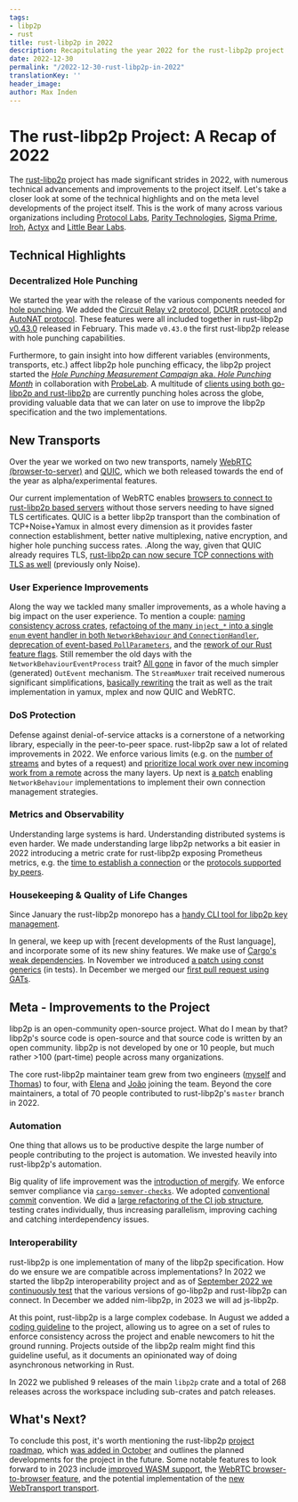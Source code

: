 ```yaml
---
tags:
- libp2p
- rust
title: rust-libp2p in 2022
description: Recapitulating the year 2022 for the rust-libp2p project
date: 2022-12-30
permalink: "/2022-12-30-rust-libp2p-in-2022"
translationKey: ''
header_image:
author: Max Inden
---
```


# The rust-libp2p Project: A Recap of 2022

The [rust-libp2p](https://github.com/libp2p/rust-libp2p) project has made significant strides in 2022, with numerous technical advancements and improvements to the project itself.
Let's take a closer look at some of the technical highlights and on the meta level developments of the project itself.
This is the work of many across various organizations including [Protocol Labs](https://protocol.ai/), [Parity Technologies](https://www.parity.io/), [Sigma Prime](https://sigmaprime.io/), [Iroh](https://iroh.computer/), [Actyx](https://www.actyx.com/) and [Little Bear Labs](https://littlebearlabs.io/).

## Technical Highlights

### Decentralized Hole Punching
We started the year with the release of the various components needed for [hole punching](https://blog.ipfs.tech/2022-01-20-libp2p-hole-punching/).
We added the [Circuit Relay v2 protocol](https://github.com/libp2p/rust-libp2p/pull/2059), [DCUtR protocol](https://github.com/libp2p/rust-libp2p/pull/2438) and [AutoNAT protocol](https://github.com/libp2p/rust-libp2p/pull/2262).
These features were all included together in rust-libp2p [v0.43.0](https://github.com/libp2p/rust-libp2p/releases/tag/v0.43.0) released in February.
This made `v0.43.0` the first rust-libp2p release with hole punching capabilities.

Furthermore, to gain insight into how different variables (environments, transports, etc.) affect libp2p hole punching efficacy, the libp2p project started the [_Hole Punching Measurement Campaign_ aka. _Hole Punching Month_](https://discuss.libp2p.io/t/call-for-participation-nat-hole-punching-measurement-campaign/1690) in collaboration with [ProbeLab](https://research.protocol.ai/groups/probelab/).
A multitude of [clients using both go-libp2p and rust-libp2p](https://github.com/libp2p/punchr/) are currently punching holes across the globe, providing valuable data that we can later on use to improve the libp2p specification and the two implementations.

## New Transports
Over the year we worked on two new transports, namely [WebRTC (browser-to-server)](https://github.com/libp2p/rust-libp2p/pull/2622) and [QUIC](https://github.com/libp2p/rust-libp2p/issues/2883), which we both released towards the end of the year as alpha/experimental features.

Our current implementation of WebRTC enables [browsers to connect to rust-libp2p based servers](https://github.com/libp2p/specs/tree/master/webrtc#browser-to-public-server) without those servers needing to have signed TLS certificates.
QUIC is a better libp2p transport than the combination of TCP+Noise+Yamux in almost every dimension as it provides faster connection establishment, better native multiplexing, native encryption, and higher hole punching success rates.
.Along the way, given that QUIC already requires TLS, [rust-libp2p can now secure TCP connections with TLS as well](https://github.com/libp2p/rust-libp2p/pull/2945) (previously only Noise).

### User Experience Improvements
Along the way we tackled many smaller improvements, as a whole having a big impact on the user experience.
To mention a couple: [naming consistency across crates](https://github.com/libp2p/rust-libp2p/issues/2217), [refactoing of the many `inject_*` into a single `enum` event handler in both `NetworkBehaviour` and `ConnectionHandler`](https://github.com/libp2p/rust-libp2p/issues/2832), [deprecation of event-based `PollParameters`](https://github.com/libp2p/rust-libp2p/pull/3153), and the [rework of our Rust feature flags](https://github.com/libp2p/rust-libp2p/pull/2918).
Still remember the old days with the `NetworkBehaviourEventProcess` trait?
[All gone](https://github.com/libp2p/rust-libp2p/pull/2784) in favor of the much simpler (generated) `OutEvent` mechanism.
The `StreamMuxer` trait received numerous significant simplifications, [basically rewriting](https://github.com/libp2p/rust-libp2p/issues/2722) the trait as well as the trait implementation in yamux, mplex and now QUIC and WebRTC.

### DoS Protection
Defense against denial-of-service attacks is a cornerstone of a networking library, especially in the peer-to-peer space.
rust-libp2p saw a lot of related improvements in 2022.
We enforce various limits (e.g. on the [number of streams](https://github.com/libp2p/rust-libp2p/pull/2697) and bytes of a request) and [prioritize local work over new incoming work from a remote](https://github.com/libp2p/rust-libp2p/pull/2627) across the many layers.
Up next is [a patch](https://github.com/libp2p/rust-libp2p/issues/2824) enabling `NetworkBehaviour` implementations to implement their own connection management strategies.

### Metrics and Observability
Understanding large systems is hard.
Understanding distributed systems is even harder.
We made understanding large libp2p networks a bit easier in 2022 introducing a metric crate for rust-libp2p exposing Prometheus metrics, e.g. the [time to establish a connection](https://github.com/libp2p/rust-libp2p/pull/3134) or the [protocols supported by peers](https://github.com/libp2p/rust-libp2p/pull/2734).

### Housekeeping & Quality of Life Changes
Since January the rust-libp2p monorepo has a [handy CLI tool for libp2p key management](https://github.com/libp2p/rust-libp2p/pull/2453).

In general, we keep up with [recent developments of the Rust language], and incorporate some of its new shiny features.
We make use of [Cargo's weak dependencies](https://github.com/libp2p/rust-libp2p/pull/2646). 
In November we introduced [a patch using const generics](https://github.com/libp2p/rust-libp2p/pull/2712) (in tests).
In December we merged our [first pull request using GATs](https://github.com/libp2p/rust-libp2p/pull/3239).

## Meta - Improvements to the Project

libp2p is an open-community open-source project.
What do I mean by that?
libp2p's source code is open-source and that source code is written by an open community.
libp2p is not developed by one or 10 people, but much rather >100 (part-time) people across many organizations.

The core rust-libp2p maintainer team grew from two engineers ([myself](https://github.com/mxinden) and [Thomas](https://github.com/thomaseizinger)) to four, with [Elena](https://github.com/libp2p/rust-libp2p/pull/2656) and [João](https://github.com/libp2p/rust-libp2p/pull/3295) joining the team.
Beyond the core maintainers, a total of 70 people contributed to rust-libp2p's `master` branch in 2022.

### Automation
One thing that allows us to be productive despite the large number of people contributing to the project is automation.
We invested heavily into rust-libp2p's automation.

Big quality of life improvement was the [introduction of mergify](https://github.com/libp2p/rust-libp2p/pull/3026).
We enforce semver compliance via [`cargo-semver-checks`](https://github.com/libp2p/rust-libp2p/pull/2647).
We adopted [conventional commit](https://github.com/libp2p/rust-libp2p/pull/3204) convention.
We did a [large refactoring of the CI job structure](https://github.com/libp2p/rust-libp2p/pull/3090), testing crates individually, thus increasing parallelism, improving caching and catching interdependency issues.

### Interoperability
rust-libp2p is one implementation of many of the libp2p specification.
How do we ensure we are compatible across implementations?
In 2022 we started the libp2p interoperability project and as of [September 2022 we continuously test](https://github.com/libp2p/rust-libp2p/pull/2835) that the various versions of go-libp2p and rust-libp2p can connect. In December we added nim-libp2p, in 2023 we will ad js-libp2p.

At this point, rust-libp2p is a large complex codebase.
In August we added a [coding guideline](https://github.com/libp2p/rust-libp2p/pull/2780) to the project, allowing us to agree on a set of rules to enforce consistency across the project and enable newcomers to hit the ground running.
Projects outside of the libp2p realm might find this guideline useful, as it documents an opinionated way of doing asynchronous networking in Rust.

In 2022 we published 9 releases of the main `libp2p` crate and a total of 268 releases across the workspace including sub-crates and patch releases.

## What's Next?

To conclude this post, it's worth mentioning the rust-libp2p [project roadmap](https://github.com/libp2p/rust-libp2p/blob/master/ROADMAP.md), which [was added in October](https://github.com/libp2p/rust-libp2p/pull/2997) and outlines the planned developments for the project in the future.
Some notable features to look forward to in 2023 include [improved WASM support](https://github.com/libp2p/rust-libp2p/issues/2617), the [WebRTC browser-to-browser feature](https://github.com/libp2p/specs/pull/497), and the potential implementation of the [new WebTransport transport](https://github.com/libp2p/rust-libp2p/blob/master/ROADMAP.md#webtransport).
